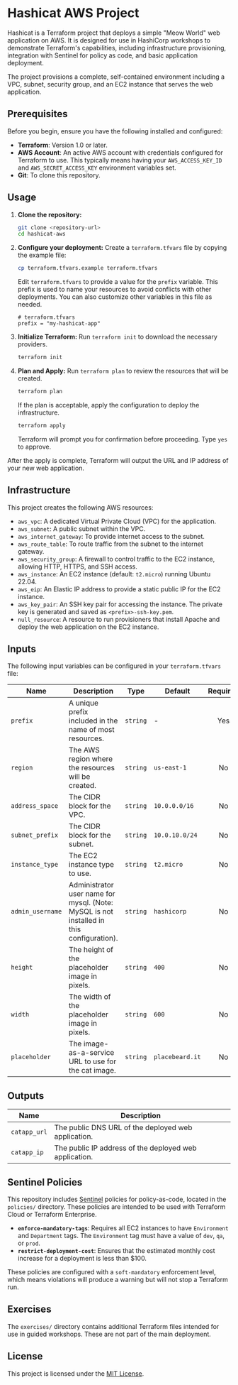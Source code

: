 # Hashicat AWS Project

Hashicat is a Terraform project that deploys a simple "Meow World" web application on AWS. It is designed for use in HashiCorp workshops to demonstrate Terraform's capabilities, including infrastructure provisioning, integration with Sentinel for policy as code, and basic application deployment.

The project provisions a complete, self-contained environment including a VPC, subnet, security group, and an EC2 instance that serves the web application.

## Prerequisites

Before you begin, ensure you have the following installed and configured:

*   **Terraform**: Version 1.0 or later.
*   **AWS Account**: An active AWS account with credentials configured for Terraform to use. This typically means having your `AWS_ACCESS_KEY_ID` and `AWS_SECRET_ACCESS_KEY` environment variables set.
*   **Git**: To clone this repository.

## Usage

1.  **Clone the repository:**
    ```sh
    git clone <repository-url>
    cd hashicat-aws
    ```

2.  **Configure your deployment:**
    Create a `terraform.tfvars` file by copying the example file:
    ```sh
    cp terraform.tfvars.example terraform.tfvars
    ```
    Edit `terraform.tfvars` to provide a value for the `prefix` variable. This prefix is used to name your resources to avoid conflicts with other deployments. You can also customize other variables in this file as needed.

    ```hcl
    # terraform.tfvars
    prefix = "my-hashicat-app"
    ```

3.  **Initialize Terraform:**
    Run `terraform init` to download the necessary providers.
    ```sh
    terraform init
    ```

4.  **Plan and Apply:**
    Run `terraform plan` to review the resources that will be created.
    ```sh
    terraform plan
    ```
    If the plan is acceptable, apply the configuration to deploy the infrastructure.
    ```sh
    terraform apply
    ```
    Terraform will prompt you for confirmation before proceeding. Type `yes` to approve.

After the apply is complete, Terraform will output the URL and IP address of your new web application.

## Infrastructure

This project creates the following AWS resources:

*   `aws_vpc`: A dedicated Virtual Private Cloud (VPC) for the application.
*   `aws_subnet`: A public subnet within the VPC.
*   `aws_internet_gateway`: To provide internet access to the subnet.
*   `aws_route_table`: To route traffic from the subnet to the internet gateway.
*   `aws_security_group`: A firewall to control traffic to the EC2 instance, allowing HTTP, HTTPS, and SSH access.
*   `aws_instance`: An EC2 instance (default: `t2.micro`) running Ubuntu 22.04.
*   `aws_eip`: An Elastic IP address to provide a static public IP for the EC2 instance.
*   `aws_key_pair`: An SSH key pair for accessing the instance. The private key is generated and saved as `<prefix>-ssh-key.pem`.
*   `null_resource`: A resource to run provisioners that install Apache and deploy the web application on the EC2 instance.

## Inputs

The following input variables can be configured in your `terraform.tfvars` file:

| Name            | Description                                                                                             | Type   | Default       | Required |
| --------------- | ------------------------------------------------------------------------------------------------------- | ------ | ------------- | :------: |
| `prefix`        | A unique prefix included in the name of most resources.                                                 | `string` | -             |   Yes    |
| `region`        | The AWS region where the resources will be created.                                                     | `string` | `us-east-1`   |    No    |
| `address_space` | The CIDR block for the VPC.                                                                             | `string` | `10.0.0.0/16` |    No    |
| `subnet_prefix` | The CIDR block for the subnet.                                                                          | `string` | `10.0.10.0/24`|    No    |
| `instance_type` | The EC2 instance type to use.                                                                           | `string` | `t2.micro`    |    No    |
| `admin_username`| Administrator user name for mysql. (Note: MySQL is not installed in this configuration).                | `string` | `hashicorp`   |    No    |
| `height`        | The height of the placeholder image in pixels.                                                          | `string` | `400`         |    No    |
| `width`         | The width of the placeholder image in pixels.                                                           | `string` | `600`         |    No    |
| `placeholder`   | The image-as-a-service URL to use for the cat image.                                                    | `string` | `placebeard.it` |    No    |

## Outputs

| Name         | Description                                        |
| ------------ | -------------------------------------------------- |
| `catapp_url` | The public DNS URL of the deployed web application.  |
| `catapp_ip`  | The public IP address of the deployed web application. |

## Sentinel Policies

This repository includes [Sentinel](https://www.hashicorp.com/sentinel) policies for policy-as-code, located in the `policies/` directory. These policies are intended to be used with Terraform Cloud or Terraform Enterprise.

*   **`enforce-mandatory-tags`**: Requires all EC2 instances to have `Environment` and `Department` tags. The `Environment` tag must have a value of `dev`, `qa`, or `prod`.
*   **`restrict-deployment-cost`**: Ensures that the estimated monthly cost increase for a deployment is less than $100.

These policies are configured with a `soft-mandatory` enforcement level, which means violations will produce a warning but will not stop a Terraform run.

## Exercises

The `exercises/` directory contains additional Terraform files intended for use in guided workshops. These are not part of the main deployment.

## License

This project is licensed under the [MIT License](LICENSE).
